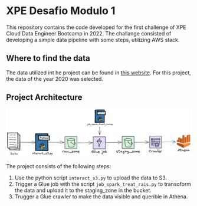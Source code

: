 # XPE Desafio Modulo 1
This repository contains the code developed for the first challenge of XPE Cloud Data Engineer Bootcamp in 2022.
The challange consisted of developing a simple data pipeline with some steps, utilizing AWS stack.

## Where to find the data
The data utilized int he project can be found in [this website](http://pdet.mte.gov.br/microdados-rais-e-caged).
For this project, the data of the year 2020 was selected.

## Project Architecture
![Project Architecure](/architecture/architecture.png)

The project consists of the following steps:
1. Use the python script `interact_s3.py` to upload the data to S3.
2. Trigger a Glue job with the script `job_spark_treat_rais.py` to transoform the data and upload it to the staging_zone in the bucket.
3. Trugger a Glue crawler to make the data visible and querible in Athena.